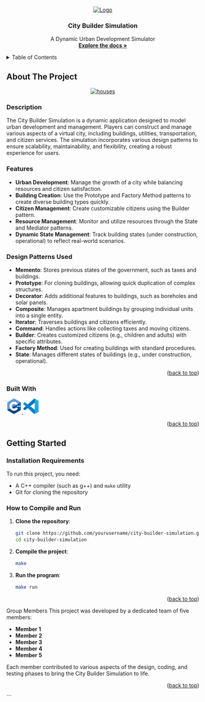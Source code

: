 <a id="readme-top"></a>

<!-- PROJECT LOGO -->
<br />
<div align="center">
  <a href="">
    <img src="img/city_logo.png" alt="Logo" width="450" height="70">
  </a>

  <h3 align="center">City Builder Simulation</h3>

  <p align="center">
    A Dynamic Urban Development Simulator
    <br />
    <a href="https://your-docs-link.com"><strong>Explore the docs »</strong></a>
  </p>
</div>

<!-- TABLE OF CONTENTS -->
<details>
  <summary>Table of Contents</summary>
  <ol>
    <li>
      <a href="#about-the-project">About The Project</a>
      <ul>
        <li><a href="#description">Description</a></li>
        <li><a href="#features">Features</a></li>
        <li><a href="#design-patterns-used">Design Patterns Used</a></li>
        <li><a href="#built-with">Built With</a></li>
      </ul>
    </li>
    <li>
      <a href="#getting-started">Getting Started</a>
      <ul>
        <li><a href="#installation-requirements">Installation Requirements</a></li>
        <li><a href="#compilation-and-running">How to Compile and Run</a></li>
      </ul>
    </li>
    <li><a href="#group-members">Group Members</a></li>
  </ol>
</details>

<!-- ABOUT THE PROJECT -->
## About The Project

<div align="center"> 
<a href=""><img src="img/houses.jpg" alt="houses" width="300" height="300"> </a>
</div>

### Description
The City Builder Simulation is a dynamic application designed to model urban development and management. Players can construct and manage various aspects of a virtual city, including buildings, utilities, transportation, and citizen services. The simulation incorporates various design patterns to ensure scalability, maintainability, and flexibility, creating a robust experience for users.

### Features
- **Urban Development**: Manage the growth of a city while balancing resources and citizen satisfaction.
- **Building Creation**: Use the Prototype and Factory Method patterns to create diverse building types quickly.
- **Citizen Management**: Create customizable citizens using the Builder pattern.
- **Resource Management**: Monitor and utilize resources through the State and Mediator patterns.
- **Dynamic State Management**: Track building states (under construction, operational) to reflect real-world scenarios.

### Design Patterns Used
- **Memento**: Stores previous states of the government, such as taxes and buildings.
- **Prototype**: For cloning buildings, allowing quick duplication of complex structures.
- **Decorator**: Adds additional features to buildings, such as boreholes and solar panels.
- **Composite**: Manages apartment buildings by grouping individual units into a single entity.
- **Iterator**: Traverses buildings and citizens efficiently.
- **Command**: Handles actions like collecting taxes and moving citizens.
- **Builder**: Creates customized citizens (e.g., children and adults) with specific attributes.
- **Factory Method**: Used for creating buildings with standard procedures.
- **State**: Manages different states of buildings (e.g., under construction, operational).

<p align="right">(<a href="#readme-top">back to top</a>)</p>

### Built With
<p align="left">
  <a href="https://www.w3schools.com/cpp/" target="_blank" rel="noreferrer">
    <img src="https://raw.githubusercontent.com/devicons/devicon/master/icons/cplusplus/cplusplus-original.svg" alt="cplusplus" width="40" height="40"/>
  </a>
  <a href="https://code.visualstudio.com/" target="_blank" rel="noreferrer">
    <img src="https://raw.githubusercontent.com/devicons/devicon/master/icons/vscode/vscode-original.svg" alt="Visual Studio Code" width="40" height="40"/>
  </a>
</p>

<p align="right">(<a href="#readme-top">back to top</a>)</p>

<!-- GETTING STARTED -->
## Getting Started

### Installation Requirements
To run this project, you need:
- A C++ compiler (such as g++) and `make` utility
- Git for cloning the repository

### How to Compile and Run
1. **Clone the repository**:
   ```sh
   git clone https://github.com/yourusername/city-builder-simulation.git
   cd city-builder-simulation

2. **Compile the project**:
   ```sh
   make

3. **Run the program**:
   ```sh
   make run

<p align="right">(<a href="#readme-top">back to top</a>)</p> <!-- GROUP MEMBERS -->
Group Members
This project was developed by a dedicated team of five members:

- **Member 1**
- **Member 2**
- **Member 3**
- **Member 4**
- **Member 5**

Each member contributed to various aspects of the design, coding, and testing phases to bring the City Builder Simulation to life.

<p align="right">(<a href="#readme-top">back to top</a>)</p> ```
